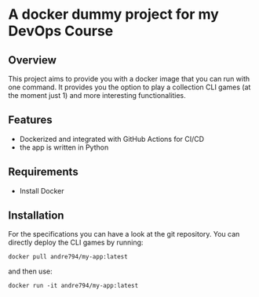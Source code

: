 # A docker dummy project for my DevOps Course

## Overview
This project aims to provide you with a docker image that you can run with one command. It provides you the option to play a collection CLI games (at the moment just 1) and more interesting functionalities.

## Features
- Dockerized and integrated with GitHub Actions for CI/CD
- the app is written in Python 

## Requirements
- Install Docker 

## Installation
For the specifications you can have a look at the git repository.
You can directly deploy the CLI games by running:
```
docker pull andre794/my-app:latest
```
and then use:
```
docker run -it andre794/my-app:latest
```
